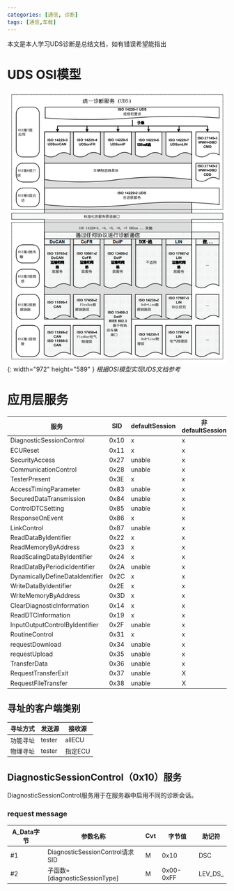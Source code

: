 ```yaml
---
categories: [通信, 诊断]
tags: [通信,车载]
---
```


本文是本人学习UDS诊断是总结文档，如有错误希望能指出

# UDS OSI模型
![Desktop View](/_posts/20241014/UDS_ISO.png){: width="972" height="589" }
_根据OSI模型实现UDS文档参考_

# 应用层服务

| 服务                            | SID  | defaultSession | 非defaultSession |
| ------------------------------- | ---- | -------------- | ---------------- |
| DiagnosticSessionControl        | 0x10 | x              | x                |
| ECUReset                        | 0x11 | x              | x                |
| SecurityAccess                  | 0x27 | unable         | x                |
| CommunicationControl            | 0x28 | unable         | x                |
| TesterPresent                   | 0x3E | x              | x                |
| AccessTimingParameter           | 0x83 | unable         | x                |
| SecuredDataTransmission         | 0x84 | unable         | x                |
| ControlDTCSetting               | 0x85 | unable         | x                |
| ResponseOnEvent                 | 0x86 | x              | x                |
| LinkControl                     | 0x87 | unable         | x                |
| ReadDataByIdentifier            | 0x22 | x              | x                |
| ReadMemoryByAddress             | 0x23 | x              | x                |
| ReadScalingDataByIdentifier     | 0x24 | x              | x                |
| ReadDataByPeriodicIdentifier    | 0x2A | unable         | x                |
| DynamicallyDefineDataIdentifier | 0x2C | x              | x                |
| WriteDataByIdentifier           | 0x2E | x              | x                |
| WriteMemoryByAddress            | 0x3D | x              | x                |
| ClearDiagnosticInformation      | 0x14 | x              | x                |
| ReadDTCInformation              | 0x19 | x              | x                |
| InputOutputControlByIdentifier  | 0x2F | unable         | x                |
| RoutineControl                  | 0x31 | x              | x                |
| requestDownload                 | 0x34 | unable         | x                |
| requestUpload                   | 0x35 | unable         | x                |
| TransferData                    | 0x36 | unable         | x                |
| RequestTransferExit             | 0x37 | unable         | X                |
| RequestFileTransfer             | 0x38 | unable         | X                |


## 寻址的客户端类别

| 寻址方式 | 发送源 | 接收源  |
| -------- | ------ | ------- |
| 功能寻址 | tester | allECU  |
| 物理寻址 | tester | 指定ECU |


## DiagnosticSessionControl（0x10）服务

DiagnosticSessionControl服务用于在服务器中启用不同的诊断会话。

### request message

| A_Data字节 | 参数名称                        | Cvt | 字节值    | 助记符  |
| ---------- | ------------------------------- | --- | --------- | ------- |
| #1         | DiagnosticSessionControl请求SID | M   | 0x10      | DSC     |
| #2         | 子函数=[diagnosticSessionType]  | M   | 0x00-0xFF | LEV_DS_ |

